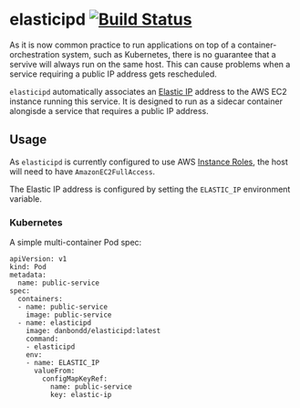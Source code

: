 # elasticipd [![Build Status](https://travis-ci.org/danbondd/elasticipd.svg?branch=master)](https://travis-ci.org/danbondd/elasticipd)

As it is now common practice to run applications on top of a container-orchestration system, such as Kubernetes, there is no guarantee that a servive will always run on the same host. This can cause problems when a service requiring a public IP address gets rescheduled.

`elasticipd` automatically associates an [Elastic IP](https://docs.aws.amazon.com/AWSEC2/latest/UserGuide/elastic-ip-addresses-eip.html) address to the AWS EC2 instance running this service. It is designed to run as a sidecar container alongisde a service that requires a public IP address.

## Usage

As `elasticipd` is currently configured to use AWS [Instance Roles](https://docs.aws.amazon.com/AWSEC2/latest/UserGuide/iam-roles-for-amazon-ec2.html), the host will need to have `AmazonEC2FullAccess`.

The Elastic IP address is configured by setting the `ELASTIC_IP` environment variable.

### Kubernetes

A simple multi-container Pod spec:

```
apiVersion: v1
kind: Pod
metadata:
  name: public-service
spec:
  containers:
  - name: public-service
    image: public-service
  - name: elasticipd
    image: danbondd/elasticipd:latest
    command:
    - elasticipd
    env:
    - name: ELASTIC_IP
      valueFrom:
        configMapKeyRef:
          name: public-service
          key: elastic-ip
```
